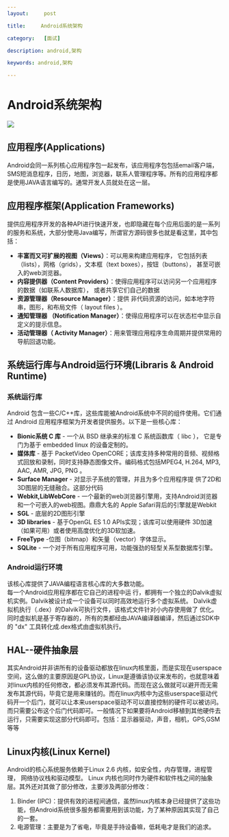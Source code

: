 ```yaml
---
layout:     post

title:     Android系统架构

category:   [面试]

description: android,架构

keywords: android,架构

---
```


# Android系统架构

![](http://pey51suf1.bkt.clouddn.com/arch.png)

## 应用程序(Applications)

Android会同一系列核心应用程序包一起发布，该应用程序包包括email客户端，SMS短消息程序，日历，地图，浏览器，联系人管理程序等。所有的应用程序都是使用JAVA语言编写的。通常开发人员就处在这一层。

## 应用程序框架(Application Frameworks)

提供应用程序开发的各种API进行快速开发，也即隐藏在每个应用后面的是一系列的服务和系统，大部分使用Java编写，所谓官方源码很多也就是看这里，其中包括：

- **丰富而又可扩展的视图（Views）**：可以用来构建应用程序， 它包括列表（lists），网格（grids），文本框（text boxes），按钮（buttons）， 甚至可嵌入的web浏览器。
- **内容提供器（Content Providers）**：使得应用程序可以访问另一个应用程序的数据（如联系人数据库）， 或者共享它们自己的数据
- **资源管理器（Resource Manager）**：提供 非代码资源的访问，如本地字符串，图形，和布局文件（ layout files ）。
- **通知管理器 （Notification Manager）**：使得应用程序可以在状态栏中显示自定义的提示信息。
- **活动管理器（ Activity Manager）**：用来管理应用程序生命周期并提供常用的导航回退功能。

## 系统运行库与Android运行环境(Libraris & Android Runtime)

### 系统运行库

Android 包含一些C/C++库，这些库能被Android系统中不同的组件使用。它们通过 Android 应用程序框架为开发者提供服务。以下是一些核心库：
  - **Bionic系统 C 库** - 一个从 BSD 继承来的标准 C 系统函数库（ libc ）， 它是专门为基于 embedded linux 的设备定制的。
  - **媒体库** - 基于 PacketVideo OpenCORE；该库支持多种常用的音频、视频格式回放和录制，同时支持静态图像文件。编码格式包括MPEG4, H.264, MP3, AAC, AMR, JPG, PNG 。
  - **Surface Manager** - 对显示子系统的管理，并且为多个应用程序提 供了2D和3D图层的无缝融合。这部分代码
  - **Webkit,LibWebCore** - 一个最新的web浏览器引擎用，支持Android浏览器和一个可嵌入的web视图。鼎鼎大名的 Apple Safari背后的引擎就是Webkit
  - **SGL** - 底层的2D图形引擎
  - **3D libraries** - 基于OpenGL ES 1.0 APIs实现；该库可以使用硬件 3D加速（如果可用）或者使用高度优化的3D软加速。
  - **FreeType** -位图（bitmap）和矢量（vector）字体显示。
  - **SQLite** - 一个对于所有应用程序可用，功能强劲的轻型关系型数据库引擎。

### Android运行环境

该核心库提供了JAVA编程语言核心库的大多数功能。<br />每一个Android应用程序都在它自己的进程中运 行，都拥有一个独立的Dalvik虚拟 机实例。Dalvik被设计成一个设备可以同时高效地运行多个虚拟系统。 Dalvik虚拟机执行（.dex）的Dalvik可执行文件，该格式文件针对小内存使用做了 优化。同时虚拟机是基于寄存器的，所有的类都经由JAVA编译器编译，然后通过SDK中 的 "dx" 工具转化成.dex格式由虚拟机执行。

## HAL--硬件抽象层

其实Android并非讲所有的设备驱动都放在linux内核里面，而是实现在userspace空间，这么做的主要原因是GPL协议，Linux是遵循该协议来发布的，也就意味着对linux内核的任何修改，都必须发布其源代码。而现在这么做就可以避开而无需发布其源代码，毕竟它是用来赚钱的。而在linux内核中为这些userspace驱动代码开一个后门，就可以让本来userspace驱动不可以直接控制的硬件可以被访问。而只需要公布这个后门代码即可。一般情况下如果要将Android移植到其他硬件去运行，只需要实现这部分代码即可。包括：显示器驱动，声音，相机，GPS,GSM等等

## Linux内核(Linux Kernel)

Android的核心系统服务依赖于Linux 2.6 内核，如安全性，内存管理，进程管理， 网络协议栈和驱动模型。 Linux 内核也同时作为硬件和软件栈之间的抽象层。其外还对其做了部分修改，主要涉及两部分修改：

 1. Binder (IPC)：提供有效的进程间通信，虽然linux内核本身已经提供了这些功能，但Android系统很多服务都需要用到该功能，为了某种原因其实现了自己的一套。
 2. 电源管理：主要是为了省电，毕竟是手持设备嘛，低耗电才是我们的追求。
